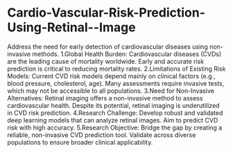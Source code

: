 # Cardio-Vascular-Risk-Prediction-Using-Retinal--Image
Address the need for early detection of cardiovascular diseases using non-invasive methods.
1.Global Health Burden:
Cardiovascular diseases (CVDs) are the leading cause of mortality worldwide.
Early and accurate risk prediction is critical to reducing mortality rates.
2.Limitations of Existing Risk Models:
Current CVD risk models depend mainly on clinical factors (e.g., blood pressure, cholesterol, age).
Many assessments require invasive tests, which may not be accessible to all populations.
3.Need for Non-Invasive Alternatives:
Retinal imaging offers a non-invasive method to assess cardiovascular health.
Despite its potential, retinal imaging is underutilized in CVD risk prediction.
4.Research Challenge:
Develop robust and validated deep learning models that can analyze retinal images.
Aim to predict CVD risk with high accuracy.
5.Research Objective:
Bridge the gap by creating a reliable, non-invasive CVD prediction tool.
Validate across diverse populations to ensure broader clinical applicability.
